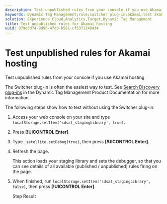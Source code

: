 ```yaml
---
description: Test unpublished rules from your console if you use Akamai hosting.
keywords: Dynamic Tag Management;rule;switcher plug-in;akamai;test akamai;unpublished rules;test unpublished rules;debug rule
solution: Experience Cloud,Analytics,Target,Dynamic Tag Management
title: Test unpublished rules for Akamai hosting
uuid: 979e3d74-8d96-47d0-b581-cf5371248434
---
```


# Test unpublished rules for Akamai hosting

Test unpublished rules from your console if you use Akamai hosting.

The Switcher plug-in is often the easiest way to test. See [Search Discovery plug-ins](https://docs.adobe.com/content/help/en/dtm/using/resources/plugins/search-discovery-plugins.html) in the Dynamic Tag Management Product Documentation for more information.

The following steps show how to test without using the Switcher plug-in: 

1. Access your web console on your site and type `localStorage.setItem('sdsat_stagingLibrary', true)`.
1. Press **[!UICONTROL Enter]**.
1. Type `_satellite.setDebug(true)`, then press **[!UICONTROL Enter]**.
1. Refresh the page.

   This action loads your staging library and sets the debugger, so that you can see details of all available (published / unpublished) rules firing on the page.
1. When finished, run `localStorage.setItem('sdsat_stagingLibrary', false)`, then press **[!UICONTROL Enter]**.

   Step Result 
